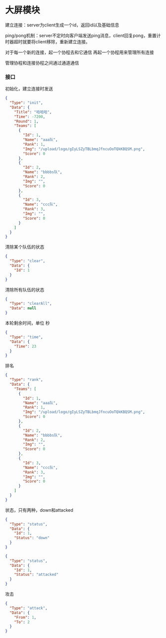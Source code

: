 # 大屏模块

建立连接：server为client生成一个id，返回id以及基础信息

ping/pong机制：server不定时向客户端发送ping消息，client回复pong，重置计时器超时就要将client移除，重新建立连接。

对于每一个新的连接，起一个协程去和它通信
再起一个协程用来管理所有连接

管理协程和连接协程之间通过通道通信

### 接口

初始化，建立连接时发送

```json
{
  "Type": "init",
  "Data": {
    "Title": "哈哈哈",
    "Time": -7200,
    "Round": 1,
    "Teams": [
      {
        "Id": 1,
        "Name": "aaa队",
        "Rank": 1,
        "Img": "/upload/logo/gIyLSZyTBLbmqJfncuOoTQkKBQSM.png",
        "Score": 0
      },
      {
        "Id": 2,
        "Name": "bbbbs队",
        "Rank": 2,
        "Img": "",
        "Score": 0
      },
      {
        "Id": 3,
        "Name": "ccc队",
        "Rank": 3,
        "Img": "",
        "Score": 0
      }
    ]
  }
}
```

清除某个队伍的状态

```json
{
  "Type": "clear",
  "Data": {
    "Id": 1
  }
}
```

清除所有队伍的状态

```json
{
  "Type": "clearAll",
  "Data": null
}
```

本轮剩余时间，单位 秒

```json
{
  "Type": "time",
  "Data": {
    "Time": 23
  }
}
```

排名

```json
{
  "Type": "rank",
  "Data": {
    "Teams": [
      {
        "Id": 1,
        "Name": "aaa队",
        "Rank": 1,
        "Img": "/upload/logo/gIyLSZyTBLbmqJfncuOoTQkKBQSM.png",
        "Score": 0
      },
      {
        "Id": 2,
        "Name": "bbbbs队",
        "Rank": 2,
        "Img": "",
        "Score": 0
      },
      {
        "Id": 3,
        "Name": "ccc队",
        "Rank": 3,
        "Img": "",
        "Score": 0
      }
    ]
  }
}
```

状态，只有两种，down和attacked

```json
{
  "Type": "status",
  "Data": {
    "Id": 1,
    "Status": "down"
  }
}
```

```json
{
  "Type": "status",
  "Data": {
    "Id": 1,
    "Status": "attacked"
  }
}
```

攻击
```json
{
  "Type": "attack",
  "Data": {
    "From": 1,
    "To": 2
  }
}
```